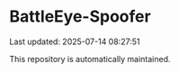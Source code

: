 # BattleEye-Spoofer

Last updated: 2025-07-14 08:27:51

This repository is automatically maintained.
